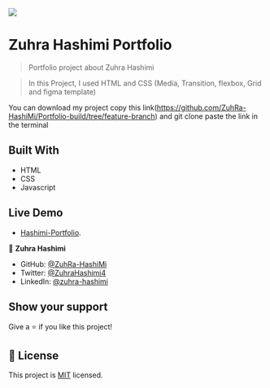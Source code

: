 ![](https://img.shields.io/badge/Microverse-blueviolet)

# Zuhra Hashimi Portfolio

> Portfolio project about Zuhra Hashimi


> In this Project, I used HTML and CSS (Media, Transition, flexbox, Grid and figma template)

You can download my project copy this link(https://github.com/ZuhRa-HashiMi/Portfolio-build/tree/feature-branch) and git clone paste the link in the terminal

## Built With

- HTML
- CSS
- Javascript

## Live Demo

- [Hashimi-Portfolio](https://github.com/ZuhRa-HashiMi/Portfolio-build/tree/feature-branch).

👤 **Zuhra Hashimi**

- GitHub: [@ZuhRa-HashiMi](https://github.com/ZuhRa-HashiMi)
- Twitter: [@ZuhraHashimi4](https://twitter.com/ZuhraHashimi4)
- LinkedIn: [@zuhra-hashimi](https://www.linkedin.com/in/zuhra-hashimi-601966214/)

## Show your support

Give a ⭐️ if you like this project!

## 📝 License

This project is [MIT](LICENSE.md) licensed.
